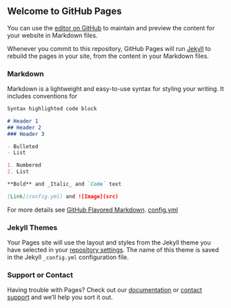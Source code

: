 ## Welcome to GitHub Pages

You can use the [editor on GitHub](https://github.com/WSWeber/wsweber.github.io/edit/main/index.md) to maintain and preview the content for your website in Markdown files.

Whenever you commit to this repository, GitHub Pages will run [Jekyll](https://jekyllrb.com/) to rebuild the pages in your site, from the content in your Markdown files.

### Markdown

Markdown is a lightweight and easy-to-use syntax for styling your writing. It includes conventions for

```markdown
Syntax highlighted code block

# Header 1
## Header 2
### Header 3

- Bulleted
- List

1. Numbered
2. List

**Bold** and _Italic_ and `Code` text

[Link](config.yml) and ![Image](src)
```

For more details see [GitHub Flavored Markdown](https://guides.github.com/features/mastering-markdown/).
[config.yml](_config.yml)
### Jekyll Themes

Your Pages site will use the layout and styles from the Jekyll theme you have selected in your [repository settings](https://github.com/WSWeber/wsweber.github.io/settings/pages). The name of this theme is saved in the Jekyll `_config.yml` configuration file.

### Support or Contact

Having trouble with Pages? Check out our [documentation](https://docs.github.com/categories/github-pages-basics/) or [contact support](https://support.github.com/contact) and we’ll help you sort it out.
